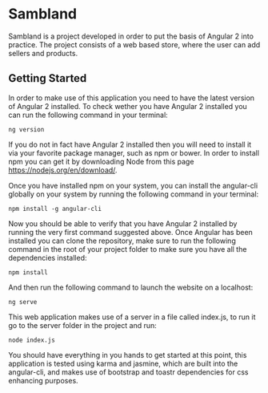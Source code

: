 # Sambland

Sambland is a project developed in order to put the basis of Angular 2 into practice. The project consists of a web based store, where the user can add sellers and products.

## Getting Started

In order to make use of this application you need to have the latest version of Angular 2 installed. To check wether you have Angular 2 installed you can run the following command in your terminal:

```
ng version
```
If you do not in fact have Angular 2 installed then you will need to install it via your favorite package manager, such as npm or bower. In order to install npm you can get it by downloading Node from this page https://nodejs.org/en/download/.

Once you have installed npm on your system, you can install the angular-cli globally on your system by running the following command in your terminal:

```
npm install -g angular-cli
```

Now you should be able to verify that you have Angular 2 installed by running the very first command suggested above. Once Angular has been installed you can clone the repository, make sure to run the following command in the root of your project folder to make sure you have all the dependencies installed:

```
npm install
```

And then run the following command to launch the website on a localhost:

```
ng serve
```

This web application makes use of a server in a file called index.js, to run it go to the server folder in the project and run:

```
node index.js
```

You should have everything in you hands to get started at this point, this application is tested using karma and jasmine, which are built into the angular-cli, and makes use of bootstrap and toastr dependencies for css enhancing purposes.


